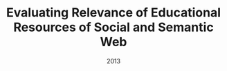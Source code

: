 ---
title: "Evaluating Relevance of Educational Resources of Social and Semantic Web"
collection: publications
permalink: /publication/2013-DBLP:conf/ectel/TaibiFDF13
date: 2013
venue: 'Scaling up Learning for Sustained Impact - 8th European Conference, on Technology Enhanced Learning, {EC-TEL} 2013, Paphos, Cyprus, September 17-21, 2013. Proceedings'
---